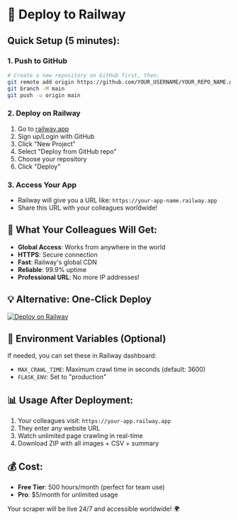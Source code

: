 # 🚀 Deploy to Railway

## Quick Setup (5 minutes):

### 1. Push to GitHub
```bash
# Create a new repository on GitHub first, then:
git remote add origin https://github.com/YOUR_USERNAME/YOUR_REPO_NAME.git
git branch -M main
git push -u origin main
```

### 2. Deploy on Railway
1. Go to [railway.app](https://railway.app)
2. Sign up/Login with GitHub
3. Click "New Project"
4. Select "Deploy from GitHub repo"
5. Choose your repository
6. Click "Deploy"

### 3. Access Your App
- Railway will give you a URL like: `https://your-app-name.railway.app`
- Share this URL with your colleagues worldwide!

## 🌟 What Your Colleagues Will Get:
- **Global Access**: Works from anywhere in the world
- **HTTPS**: Secure connection
- **Fast**: Railway's global CDN
- **Reliable**: 99.9% uptime
- **Professional URL**: No more IP addresses!

## 💡 Alternative: One-Click Deploy

[![Deploy on Railway](https://railway.app/button.svg)](https://railway.app/new/template?template=https://github.com/YOUR_USERNAME/YOUR_REPO_NAME)

## 🔧 Environment Variables (Optional)
If needed, you can set these in Railway dashboard:
- `MAX_CRAWL_TIME`: Maximum crawl time in seconds (default: 3600)
- `FLASK_ENV`: Set to "production"

## 📊 Usage After Deployment:
1. Your colleagues visit: `https://your-app.railway.app`
2. They enter any website URL
3. Watch unlimited page crawling in real-time
4. Download ZIP with all images + CSV + summary

## 💰 Cost:
- **Free Tier**: 500 hours/month (perfect for team use)
- **Pro**: $5/month for unlimited usage

Your scraper will be live 24/7 and accessible worldwide! 🌍 